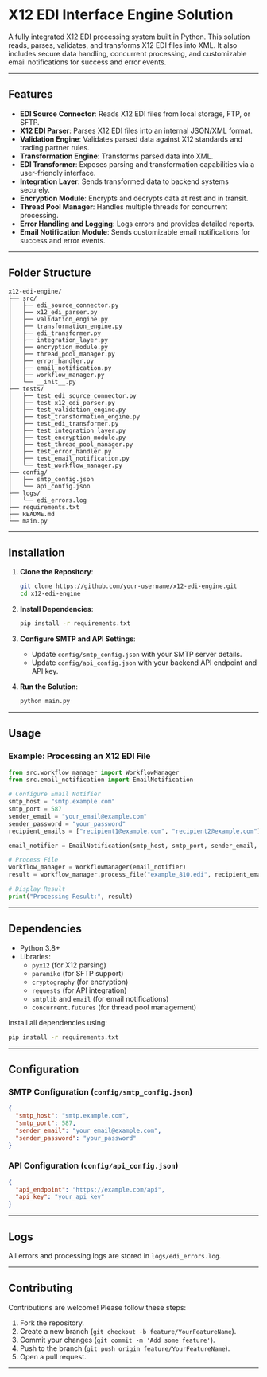 # X12 EDI Interface Engine Solution

A fully integrated X12 EDI processing system built in Python. This solution reads, parses, validates, and transforms X12 EDI files into XML. It also includes secure data handling, concurrent processing, and customizable email notifications for success and error events.

---

## Features

- **EDI Source Connector**: Reads X12 EDI files from local storage, FTP, or SFTP.
- **X12 EDI Parser**: Parses X12 EDI files into an internal JSON/XML format.
- **Validation Engine**: Validates parsed data against X12 standards and trading partner rules.
- **Transformation Engine**: Transforms parsed data into XML.
- **EDI Transformer**: Exposes parsing and transformation capabilities via a user-friendly interface.
- **Integration Layer**: Sends transformed data to backend systems securely.
- **Encryption Module**: Encrypts and decrypts data at rest and in transit.
- **Thread Pool Manager**: Handles multiple threads for concurrent processing.
- **Error Handling and Logging**: Logs errors and provides detailed reports.
- **Email Notification Module**: Sends customizable email notifications for success and error events.

---

## Folder Structure

```
x12-edi-engine/
├── src/
│   ├── edi_source_connector.py
│   ├── x12_edi_parser.py
│   ├── validation_engine.py
│   ├── transformation_engine.py
│   ├── edi_transformer.py
│   ├── integration_layer.py
│   ├── encryption_module.py
│   ├── thread_pool_manager.py
│   ├── error_handler.py
│   ├── email_notification.py
│   ├── workflow_manager.py
│   └── __init__.py
├── tests/
│   ├── test_edi_source_connector.py
│   ├── test_x12_edi_parser.py
│   ├── test_validation_engine.py
│   ├── test_transformation_engine.py
│   ├── test_edi_transformer.py
│   ├── test_integration_layer.py
│   ├── test_encryption_module.py
│   ├── test_thread_pool_manager.py
│   ├── test_error_handler.py
│   ├── test_email_notification.py
│   └── test_workflow_manager.py
├── config/
│   ├── smtp_config.json
│   └── api_config.json
├── logs/
│   └── edi_errors.log
├── requirements.txt
├── README.md
└── main.py
```

---

## Installation

1. **Clone the Repository**:
   ```bash
   git clone https://github.com/your-username/x12-edi-engine.git
   cd x12-edi-engine
   ```

2. **Install Dependencies**:
   ```bash
   pip install -r requirements.txt
   ```

3. **Configure SMTP and API Settings**:
   - Update `config/smtp_config.json` with your SMTP server details.
   - Update `config/api_config.json` with your backend API endpoint and API key.

4. **Run the Solution**:
   ```bash
   python main.py
   ```

---

## Usage

### Example: Processing an X12 EDI File
```python
from src.workflow_manager import WorkflowManager
from src.email_notification import EmailNotification

# Configure Email Notifier
smtp_host = "smtp.example.com"
smtp_port = 587
sender_email = "your_email@example.com"
sender_password = "your_password"
recipient_emails = ["recipient1@example.com", "recipient2@example.com"]

email_notifier = EmailNotification(smtp_host, smtp_port, sender_email, sender_password)

# Process File
workflow_manager = WorkflowManager(email_notifier)
result = workflow_manager.process_file("example_810.edi", recipient_emails)

# Display Result
print("Processing Result:", result)
```

---

## Dependencies

- Python 3.8+
- Libraries:
  - `pyx12` (for X12 parsing)
  - `paramiko` (for SFTP support)
  - `cryptography` (for encryption)
  - `requests` (for API integration)
  - `smtplib` and `email` (for email notifications)
  - `concurrent.futures` (for thread pool management)

Install all dependencies using:
```bash
pip install -r requirements.txt
```

---

## Configuration

### SMTP Configuration (`config/smtp_config.json`)
```json
{
  "smtp_host": "smtp.example.com",
  "smtp_port": 587,
  "sender_email": "your_email@example.com",
  "sender_password": "your_password"
}
```

### API Configuration (`config/api_config.json`)
```json
{
  "api_endpoint": "https://example.com/api",
  "api_key": "your_api_key"
}
```

---

## Logs

All errors and processing logs are stored in `logs/edi_errors.log`.

---

## Contributing

Contributions are welcome! Please follow these steps:
1. Fork the repository.
2. Create a new branch (`git checkout -b feature/YourFeatureName`).
3. Commit your changes (`git commit -m 'Add some feature'`).
4. Push to the branch (`git push origin feature/YourFeatureName`).
5. Open a pull request.

---


